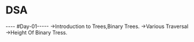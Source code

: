 # DSA
---- #Day-01-----
     ->Introduction to Trees,Binary Trees.
     ->Various Traversal
     ->Height Of Binary Tress.